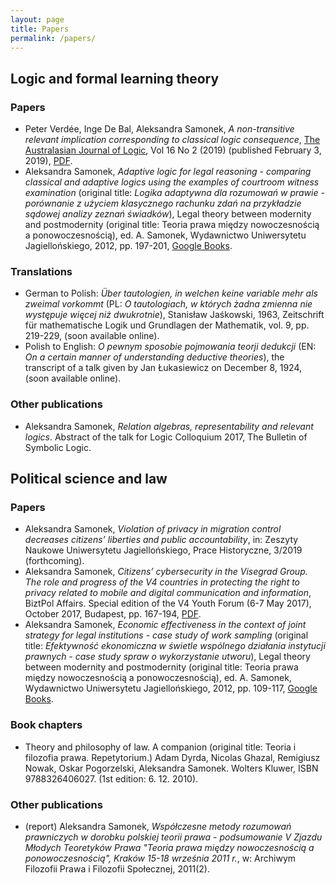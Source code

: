 ```yaml
---
layout: page
title: Papers
permalink: /papers/
---
```


## Logic and formal learning theory

### Papers

- Peter Verdée, Inge De Bal, Aleksandra Samonek, _A non-transitive relevant implication corresponding to classical logic consequence_, [The Australasian Journal of Logic](https://ojs.victoria.ac.nz/ajl/index), Vol 16 No 2 (2019) (published February 3, 2019), [PDF](https://ojs.victoria.ac.nz/ajl/article/view/5273/4633).
- Aleksandra Samonek, _Adaptive logic for legal reasoning - comparing classical and adaptive logics using the examples of courtroom witness examination_ (original title: _Logika adaptywna dla rozumowań w prawie - porównanie z użyciem klasycznego rachunku zdań na przykładzie sądowej analizy zeznań świadków_), Legal theory between modernity and postmodernity (original title: Teoria prawa między nowoczesnością a ponowoczesnością), ed. A. Samonek, Wydawnictwo Uniwersytetu Jagiellońskiego, 2012, pp. 197-201, [Google Books](https://books.google.be/books?id=3x2mCwAAQBAJ&printsec=frontcover).

### Translations
- German to Polish: _Über tautologien, in welchen keine variable mehr als zweimal vorkommt_ (PL: _O tautologiach, w których żadna zmienna nie występuje więcej niż dwukrotnie_), Stanisław Jaśkowski, 1963, Zeitschrift für mathematische Logik und Grundlagen der Mathematik, vol. 9, pp. 219-229, (soon available online).
- Polish to English: _O pewnym sposobie pojmowania teorji dedukcji_ (EN: _On a certain manner of understanding deductive theories_), the transcript of a talk given by Jan Łukasiewicz on December 8, 1924, (soon available online).


### Other publications
- Aleksandra Samonek, _Relation algebras, representability and relevant logics_. Abstract of the talk for Logic Colloquium 2017, The Bulletin of Symbolic Logic.

## Political science and law

### Papers
- Aleksandra Samonek, _Violation of privacy in migration control decreases citizens’ liberties and public accountability_, in: Zeszyty Naukowe Uniwersytetu Jagiellońskiego, Prace Historyczne, 3/2019 (forthcoming).
- Aleksandra Samonek, _Citizens’ cybersecurity in the Visegrad Group. The role and progress of the V4 countries in protecting the right to privacy related to mobile and digital communication and information_, BiztPol Affairs. Special edition of the V4 Youth Forum (6-7 May 2017), October 2017, Budapest, pp. 167-194, [PDF](http://corvinusculture.com/wp-content/uploads/2017/10/V4-Youth-Forum-2017-Selected-Essays.pdf).
- Aleksandra Samonek, _Economic effectiveness in the context of joint strategy for legal institutions - case study of work sampling_ (original title: _Efektywność ekonomiczna w świetle wspólnego działania instytucji prawnych - case study spraw o wykorzystanie utworu_), Legal theory between modernity and postmodernity (original title: Teoria prawa między nowoczesnością a ponowoczesnością), ed. A. Samonek, Wydawnictwo Uniwersytetu Jagiellońskiego, 2012, pp. 109-117, [Google Books](https://books.google.be/books?id=3x2mCwAAQBAJ&printsec=frontcover).

### Book chapters
- Theory and philosophy of law. A companion (original title: Teoria i filozofia prawa. Repetytorium.) Adam Dyrda, Nicolas Ghazal, Remigiusz Nowak, Oskar Pogorzelski, Aleksandra Samonek. Wolters Kluwer, ISBN 9788326406027. (1st edition: 6. 12. 2010).

### Other publications
- (report) Aleksandra Samonek, _Współczesne metody rozumowań prawniczych w dorobku polskiej teorii prawa - podsumowanie V Zjazdu Młodych Teoretyków Prawa "Teoria prawa między nowoczesnością a ponowoczesnością", Kraków 15-18 września 2011 r._, w: Archiwym Filozofii Prawa i Filozofii Społecznej, 2011(2).